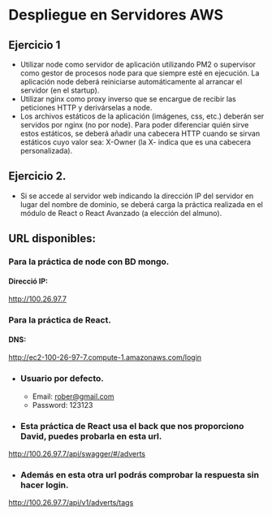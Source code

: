 # Despliegue en Servidores AWS

## Ejercicio 1

- Utilizar node como servidor de aplicación utilizando PM2 o supervisor como gestor de procesos
  node para que siempre esté en ejecución. La aplicación node deberá reiniciarse
  automáticamente al arrancar el servidor (en el startup).
- Utilizar nginx como proxy inverso que se encargue de recibir las peticiones HTTP y derivárselas
  a node.
- Los archivos estáticos de la aplicación (imágenes, css, etc.) deberán ser servidos por nginx (no
  por node). Para poder diferenciar quién sirve estos estáticos, se deberá añadir una cabecera
  HTTP cuando se sirvan estáticos cuyo valor sea: X-Owner (la X- indica que es una cabecera
  personalizada).

## Ejercicio 2.

- Si se accede al servidor web indicando la dirección IP del servidor en lugar del nombre de
  dominio, se deberá carga la práctica realizada en el módulo de React o React Avanzado (a
  elección del almuno).

## URL disponibles:

### Para la práctica de node con BD mongo.

#### Direcció IP:

http://100.26.97.7

### Para la práctica de React.

#### DNS:

http://ec2-100-26-97-7.compute-1.amazonaws.com/login

- ### Usuario por defecto.

  - Email: rober@gmail.com
  - Password: 123123

- ### Esta práctica de React usa el back que nos proporciono David, puedes probarla en esta url.

http://100.26.97.7/api/swagger/#/adverts

- ### Además en esta otra url podrás comprobar la respuesta sin hacer login.

http://100.26.97.7/api/v1/adverts/tags
